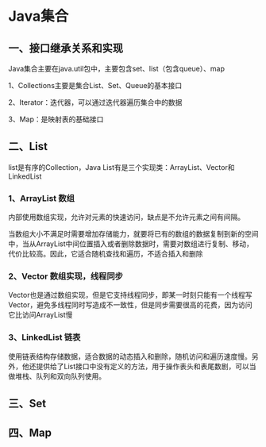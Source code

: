 # Java集合

## 一、接口继承关系和实现



Java集合主要在java.util包中，主要包含set、list（包含queue）、map

1、Collections主要是集合List、Set、Queue的基本接口

2、Iterator：迭代器，可以通过迭代器遍历集合中的数据

3、Map：是映射表的基础接口

## 二、List

list是有序的Collection，Java List有是三个实现类：ArrayList、Vector和LinkedList

### 1、ArrayList 数组

内部使用数组实现，允许对元素的快速访问，缺点是不允许元素之间有间隔。

当数组大小不满足时需要增加存储能力，就要将已有的数组的数据复制到新的空间中，当从ArrayList中间位置插入或者删除数据时，需要对数组进行复制、移动，代价比较高。因此，它适合随机查找和遍历，不适合插入和删除

### 2、Vector 数组实现，线程同步

Vector也是通过数组实现，但是它支持线程同步，即某一时刻只能有一个线程写Vector，避免多线程同时写造成不一致性，但是同步需要很高的花费，因为访问它比访问ArrayList慢

### 3、LinkedList 链表

使用链表结构存储数据，适合数据的动态插入和删除，随机访问和遍历速度慢。另外，他还提供给了List接口中没有定义的方法，用于操作表头和表尾数剧，可以当做堆栈、队列和双向队列使用。

## 三、Set

## 四、Map

